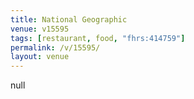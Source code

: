 ```yaml
---
title: National Geographic
venue: v15595
tags: [restaurant, food, "fhrs:414759"]
permalink: /v/15595/
layout: venue
---
```

null